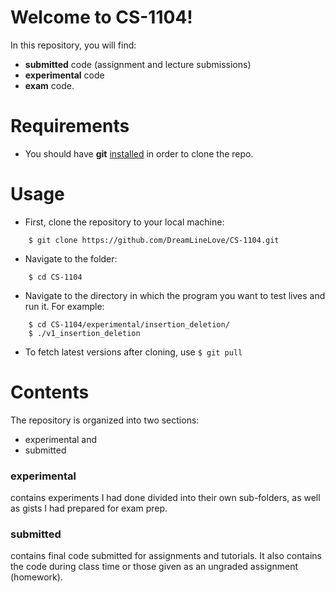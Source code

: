 # Welcome to CS-1104!

In this repository, you will find:
- **submitted** code (assignment and lecture submissions)
- **experimental** code 
- **exam** code.

# Requirements
- You should have **git** <a href="http://git-scm.com">installed</a> in order to clone the repo.

# Usage
- First, clone the repository to your local machine:
```
    $ git clone https://github.com/DreamLineLove/CS-1104.git
```
- Navigate to the folder:
```
    $ cd CS-1104
```
- Navigate to the directory in which the program you want to test lives and run it. For example:
```
    $ cd CS-1104/experimental/insertion_deletion/
    $ ./v1_insertion_deletion
```
- To fetch latest versions after cloning, use ```$ git pull```

# Contents
The repository is organized into two sections:
- experimental and
- submitted
### experimental
contains experiments I had done divided into their own sub-folders, as well as gists I had prepared for exam prep.
### submitted
contains final code submitted for assignments and tutorials. It also contains the code during class time or those given as an ungraded assignment (homework).
<!---
- (Array) insertion and deletion
- Linear search
- Bubble sort
- Module 4 Arrays
    - Multi-dimensional arrays
- Prime check
- Days, hours, minutes, seconds
- Module 4 Strings
--->

